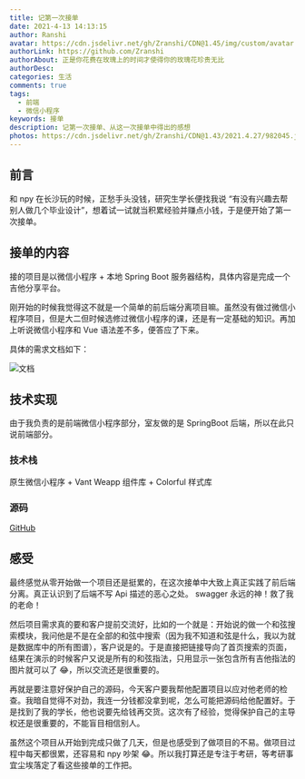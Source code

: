 ```yaml
---
title: 记第一次接单
date: 2021-4-13 14:13:15
author: Ranshi
avatar: https://cdn.jsdelivr.net/gh/Zranshi/CDN@1.45/img/custom/avatar.jpg
authorLink: https://github.com/Zranshi
authorAbout: 正是你花费在玫瑰上的时间才使得你的玫瑰花珍贵无比
authorDesc:
categories: 生活
comments: true
tags:
  - 前端
  - 微信小程序
keywords: 接单
description: 记第一次接单、从这一次接单中得出的感想
photos: https://cdn.jsdelivr.net/gh/Zranshi/CDN@1.43/2021.4.27/982045.jpg
---
```


## 前言

和 npy 在长沙玩的时候，正愁手头没钱，研究生学长便找我说 “有没有兴趣去帮别人做几个毕业设计”，想着试一试就当积累经验并赚点小钱，于是便开始了第一次接单。

## 接单的内容

接的项目是以微信小程序 + 本地 Spring Boot 服务器结构，具体内容是完成一个吉他分享平台。

刚开始的时候我觉得这不就是一个简单的前后端分离项目嘛。虽然没有做过微信小程序项目，但是大二但时候选修过微信小程序的课，还是有一定基础的知识。再加上听说微信小程序和 Vue 语法差不多，便答应了下来。

具体的需求文档如下：

![文档](http://qrhqnhids.hn-bkt.clouddn.com/19415983E9EF808FD9B7B68FF1F992F5.jpg)

## 技术实现

由于我负责的是前端微信小程序部分，室友做的是 SpringBoot 后端，所以在此只说前端部分。

### 技术栈

原生微信小程序 + Vant Weapp 组件库 + Colorful 样式库

### 源码

[GitHub](https://github.com/Zranshi/guitar-sharing)

## 感受

最终感觉从零开始做一个项目还是挺累的，在这次接单中大致上真正实践了前后端分离。真正认识到了后端不写 Api 描述的恶心之处。 swagger 永远的神！救了我的老命！

然后项目需求真的要和客户提前交流好，比如的一个就是：开始说的做一个和弦搜索模块，我问他是不是在全部的和弦中搜索（因为我不知道和弦是什么，我以为就是数据库中的所有图谱），客户说是的。于是直接把链接导向了首页搜索的页面，结果在演示的时候客户又说是所有的和弦指法，只用显示一张包含所有吉他指法的图片就可以了 😂，所以交流还是很重要的。

再就是要注意好保护自己的源码，今天客户要我帮他配置项目以应对他老师的检查。我暗自觉得不对劲，我连一分钱都没拿到呢，怎么可能把源码给他配置好。于是找到了我的学长，他也说要先给钱再交货。这次有了经验，觉得保护自己的主导权还是很重要的，不能盲目相信别人。

虽然这个项目从开始到完成只做了几天，但是也感受到了做项目的不易。做项目过程中每天都很累，还容易和 npy 吵架 😂。所以我打算还是专注于考研，等考研事宜尘埃落定了看这些接单的工作把。
